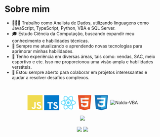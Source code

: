 # Sobre mim
- 👨🏾‍💻 Trabalho como Analista de Dados, utilizando linguagens como JavaScript, TypeScript, Python, VBA e SQL Server.
- 🎓 Estudo Ciência da Computação, buscando expandir meu conhecimento e habilidades técnicas.
- 🌱 Sempre me atualizando e aprendendo novas tecnologias para aprimorar minhas habilidades.
- 💼 Tenho experiência em diversas áreas, tais como: vendas, SAC, meio esportivo e etc. Isso me proporcionou uma visão ampla e habilidades versáteis.
- 💬 Estou sempre aberto para colaborar em projetos interessantes e ajudar a resolver desafios complexos.
  
<!-- <div align="center" style="display: none;">
  <a href="https://github.com/Edinaldofcs">
  <img  width="70%" src="https://github-readme-stats.vercel.app/api?username=edinaldofcs&show_icons=true&theme=algolia&include_all_commits=true&count_private=true"/>  
</div>-->
  </br>
    
  </br>
<div align="center">
  <img align="center" alt="Naldo-Js" width="50" src="https://raw.githubusercontent.com/devicons/devicon/master/icons/javascript/javascript-plain.svg">
  <img align="center" alt="Naldo-Ts" width="50" src="https://raw.githubusercontent.com/devicons/devicon/master/icons/typescript/typescript-plain.svg">
  <img align="center" alt="Naldo-React" width="50" src="https://raw.githubusercontent.com/devicons/devicon/master/icons/react/react-original.svg">
  <img align="center" alt="Naldo-HTML" width="50" src="https://raw.githubusercontent.com/devicons/devicon/master/icons/html5/html5-original.svg">
  <img align="center" alt="Naldo-CSS" width="50" src="https://raw.githubusercontent.com/devicons/devicon/master/icons/css3/css3-original.svg"> 
  <img align="center" alt="Naldo-VBA" width="50" src="https://cdn.icon-icons.com/icons2/2107/PNG/512/file_type_vba_icon_130097.png"> 
</div>
  </br>
<div align="center">
  <img width="70%" src="https://github-readme-stats.vercel.app/api/top-langs/?username=edinaldofcs&layout=compact&langs_count=7&theme=algolia"/>
</div>
  </br>
<div align="center">
  <a href = "mailto:edinaldofcs@gmail.com" target="_blank"><img src="https://img.shields.io/badge/-Gmail-%23333?style=for-the-badge&logo=gmail&logoColor=white"></a>
  <a href="https://www.linkedin.com/in/edinaldo-fernandes-cardoso-santos-7786b5218/" target="_blank"><img src="https://img.shields.io/badge/-LinkedIn-%230077B5?style=for-the-badge&logo=linkedin&logoColor=white"></a> 
</div>

